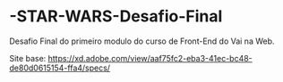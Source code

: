 # -STAR-WARS-Desafio-Final
Desafio Final do primeiro modulo do curso de Front-End do Vai na Web.

Site base:
https://xd.adobe.com/view/aaf75fc2-eba3-41ec-bc48-de80d0615154-ffa4/specs/
